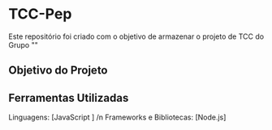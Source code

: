 # TCC-Pep

Este repositório foi criado com o objetivo de armazenar o projeto de TCC do Grupo ""

## Objetivo do Projeto


## Ferramentas Utilizadas
Linguagens: [JavaScript ] /n
Frameworks e Bibliotecas: [Node.js]
